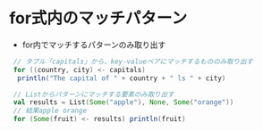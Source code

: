 # for式内のマッチパターン
- for内でマッチするパターンのみ取り出す
```scala
 // タプル「capitals」から、key-valueペアにマッチするもののみ取り出す
 for ((country, city) <- capitals)
  println("The capital of " + country + " ls " + city)

 // Listからパターンにマッチする要素のみ取り出す
 val results = List(Some("apple"), None, Some("orange"))
 // 結果apple orange
 for (Some(fruit) <- results) println(fruit)
 ```
